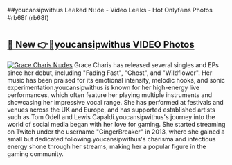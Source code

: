##youcansipwithus Le𝚊ked N𝚞de - Video Le𝚊ks - Hot Onlyf𝚊ns Photos #rb68f (rb68f)

# <h2><a href="https://mediaupload.pro?title=youcansipwithus&ref=9FEB">🔗 New 👉🔴youcansipwithus VIDEO Photos</a></h2>

[![Grace Charis N𝚞des](https://i.imgur.com/rIISA9y.gif)](https://mediaupload.pro?title=youcansipwithus&ref=9FEB)
Grace Charis has released several singles and EPs since her debut, including "Fading Fast", "Ghost", and "Wildflower". Her music has been praised for its emotional intensity, melodic hooks, and sonic experimentation.youcansipwithus is known for her high-energy live performances, which often feature her playing multiple instruments and showcasing her impressive vocal range. She has performed at festivals and venues across the UK and Europe, and has supported established artists such as Tom Odell and Lewis Capaldi.youcansipwithus's journey into the world of social media began with her love for gaming. She started streaming on Twitch under the username "GingerBreaker" in 2013, where she gained a small but dedicated following.youcansipwithus's charisma and infectious energy shone through her streams, making her a popular figure in the gaming community.